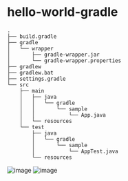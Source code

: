 # hello-world-gradle
```
.
├── build.gradle
├── gradle
│   └── wrapper
│       ├── gradle-wrapper.jar
│       └── gradle-wrapper.properties
├── gradlew
├── gradlew.bat
├── settings.gradle
└── src
    ├── main
    │   ├── java
    │   │   └── gradle
    │   │       └── sample
    │   │           └── App.java
    │   └── resources
    └── test
        ├── java
        │   └── gradle
        │       └── sample
        │           └── AppTest.java
        └── resources
```

![image](https://user-images.githubusercontent.com/55943803/151967819-64dd21ac-6c70-45b1-9c4d-f68169985560.png)
![image](https://user-images.githubusercontent.com/55943803/151984798-8a9cbe5e-681e-4207-91e1-de632c7fc46a.png)
